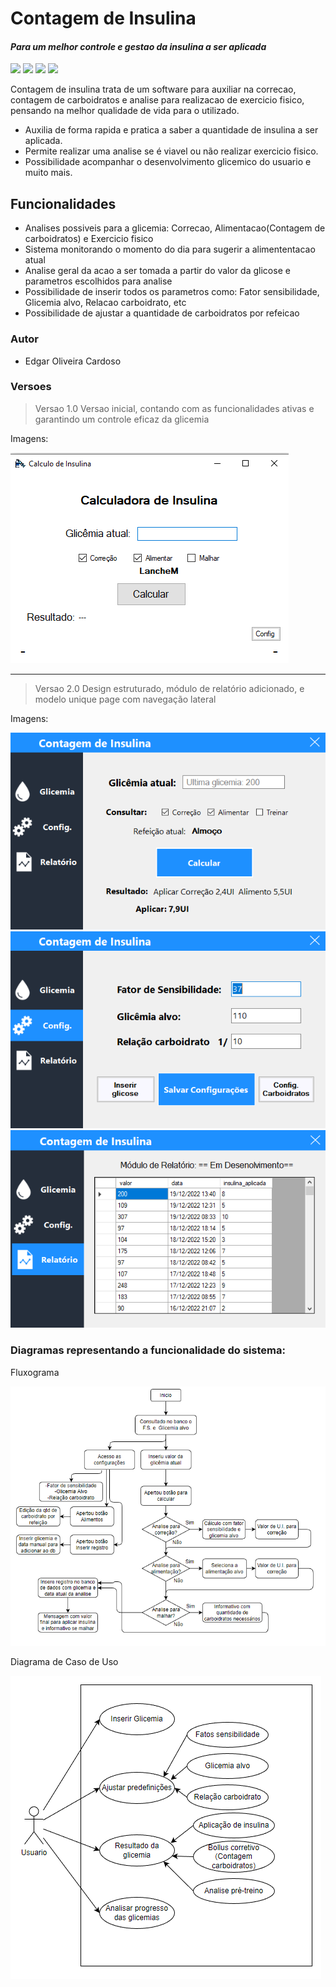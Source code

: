 # Contagem de Insulina

#### _Para um melhor controle e gestao da insulina a ser aplicada_

![](https://img.shields.io/github/stars/pandao/editor.md.svg) ![](https://img.shields.io/github/tag/pandao/editor.md.svg) ![](https://img.shields.io/github/release/pandao/editor.md.svg) ![](https://img.shields.io/github/issues/pandao/editor.md.svg)

Contagem de insulina trata de um software para auxiliar na correcao, contagem de carboidratos e analise para realizacao de exercicio fisico, pensando na melhor qualidade de vida para o utilizado.

- Auxilia de forma rapida e pratica a saber a quantidade de insulina a ser aplicada.
- Permite realizar uma analise se é viavel ou não realizar exercicio fisico.
- Possibilidade acompanhar o desenvolvimento glicemico do usuario e muito mais.

## Funcionalidades

- Analises possiveis para a glicemia: Correcao, Alimentacao(Contagem de carboidratos) e Exercicio fisico
- Sistema monitorando o momento do dia para sugerir a alimententacao atual
- Analise geral da acao a ser tomada a partir do valor da glicose e parametros escolhidos para analise
- Possibilidade de inserir todos os parametros como: Fator sensibilidade, Glicemia alvo, Relacao carboidrato, etc
- Possibilidade de ajustar a quantidade de carboidratos por refeicao

### Autor

- Edgar Oliveira Cardoso

### Versoes

> Versao 1.0
> Versao inicial, contando com as funcionalidades ativas e garantindo um controle eficaz da glicemia

Imagens:

![](assets/V1/Tela1.png)

---

> Versao 2.0
> Design estruturado, módulo de relatório adicionado, e modelo unique page com navegação lateral

Imagens:

![](assets/V2/1.png)
![](assets/V2/2.png)
![](assets/V2/3.png)

### Diagramas representando a funcionalidade do sistema:

Fluxograma

![](assets/Fluxograma.png)

Diagrama de Caso de Uso

![](assets/DiagramaCasoDeUso.png)

